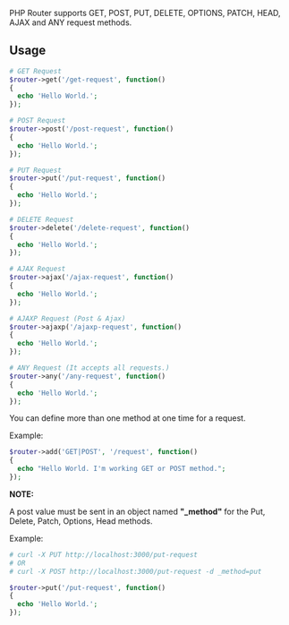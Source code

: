 PHP Router supports GET, POST, PUT, DELETE, OPTIONS, PATCH, HEAD, AJAX and ANY request methods.

## Usage 

```php
# GET Request
$router->get('/get-request', function()
{
  echo 'Hello World.';
});
```
```php
# POST Request
$router->post('/post-request', function()
{
  echo 'Hello World.';
});
```
```php
# PUT Request
$router->put('/put-request', function()
{
  echo 'Hello World.';
});
```
```php
# DELETE Request
$router->delete('/delete-request', function()
{
  echo 'Hello World.';
});
```
```php
# AJAX Request
$router->ajax('/ajax-request', function()
{
  echo 'Hello World.';
});
```
```php
# AJAXP Request (Post & Ajax)
$router->ajaxp('/ajaxp-request', function()
{
  echo 'Hello World.';
});
```
```php
# ANY Request (It accepts all requests.)
$router->any('/any-request', function()
{
  echo 'Hello World.';
});
```

You can define more than one method at one time for a request.

Example:
```php
$router->add('GET|POST', '/request', function()
{
  echo "Hello World. I'm working GET or POST method.";
});
```

**NOTE:**

A post value must be sent in an object named **"_method"** for the Put, Delete, Patch, Options, Head methods.

Example: 
```php
# curl -X PUT http://localhost:3000/put-request
# OR 
# curl -X POST http://localhost:3000/put-request -d _method=put

$router->put('/put-request', function()
{
  echo 'Hello World.';
});
```
